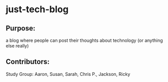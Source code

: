 # just-tech-blog

## Purpose:
a blog where people can post their thoughts about technology (or anything else really)

## Contributors:
Study Group: Aaron, Susan, Sarah, Chris P., Jackson, Ricky 
